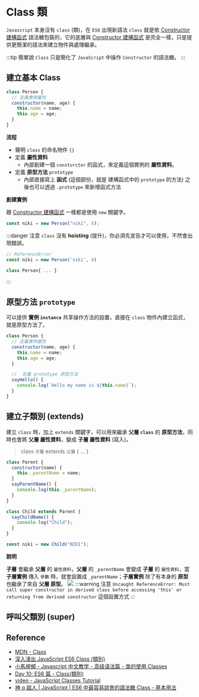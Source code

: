 # Class 類

[constructor 建構函式]: /Javascript/constructor

`Javascript` 本身沒有 `class` (類)，在 `ES6` 出現新語法 `class` 就是依 [Constructor 建構函式] 語法糖包裝的，它的底層與 [Constructor 建構函式] 是完全一樣，只是提供更簡潔的語法來建立物件與處理繼承。

:::tip 簡單說
`Class` 只是簡化了 `JavaScript` 中操作 `Constructor` 的語法糖。
:::

## 建立基本 Class

```js {3-6,9-11}
class Person {
  // 定義實例屬性
  constructor(name, age) {
    this.name = name;
    this.age = age;
  }
}
```

**流程**

- 聲明 `class` 的命名物件 `{}`
- 定義 **屬性資料**
  - 內部創建一個 `consturctor` 的函式，來定義這個實例的 **屬性資料**。
- 定義 **原型方法** `prototype`
  - 內部直接寫上 **函式** (這個部份，就是 建構函式中的 `prototype` 的方法)
    之後也可以透過 `.prototype` 來新增函式方法

**創建實例**

跟 [Constructor 建構函式] 一樣都是使用 `new` 關鍵字。

```js
const niki = new Person("niki", 6);
```

:::danger 注意
`class` 沒有 **hoisting** (提升)，你必須先宣告才可以使用，不然會出現錯誤。

```js
// ReferenceError
const niki = new Person('niki', 6)

class Person{ ... }
```

:::

## 原型方法 `prototype`

可以提供 **實例 `instance`** 共享操作方法的設置，直接在 `class` 物件內建立函式，就是原型方法了。

```js {9-11}
class Person {
  // 定義實例屬性
  constructor(name, age) {
    this.name = name;
    this.age = age;
  }

  //  定義 prototype 原型方法
  sayHello() {
    console.log(`Hello my name is ${this.name}`);
  }
}
```

## 建立子類別 (extends)

建立 `class` 時，加上 `extends` 關鍵字，可以用來繼承 **父層 `class`** 的 **原型方法**，同時也會將 **父層 屬性資料**，變成 **子層 屬性資料** (寫入)。

> class `子層` extends `父層` { ... }

```js {10}
class Parent {
  constructor(name) {
    this._parentName = name;
  }
  sayParentName() {
    console.log(this._parentName);
  }
}

class Child extends Parent {
  sayChildName() {
    console.log("Child");
  }
}

const niki = new Child("NIKI");
```

**說明**

**子層** 會繼承 **父層** 的 `屬性資料`，**父層** 的 `_parentName` 會變成 **子層** 的 `屬性資料`，當 **子層實例** 傳入 `參數` 時，就會設置成 `_parentName`；**子層實例** 除了有本身的 **原型** 也繼承了來自 **父層 原型**。
![](/Javascript/img/class-extends.png)
:::warning 注意
`Uncaught ReferenceError: Must call super constructor in derived class before accessing 'this' or returning from derived constructor`
這個設置方式
:::

## 呼叫父類別 (super)

## Reference

- [MDN - Class](https://developer.mozilla.org/zh-TW/docs/Web/JavaScript/Reference/Classes)
- [深入淺出 JavaScript ES6 Class (類別)](https://shubo.io/javascript-class/)
- [小馬視頻 - Javascript 中文教学 - 高级语法篇 - 类的使用 Classes](https://www.youtube.com/watch?v=Nq6LXzUmNnw)
- [Day 10: ES6 篇 - Class(類別)](https://ithelp.ithome.com.tw/articles/10185583)
- [video - JavaScript Classes Tutorial](https://www.youtube.com/watch?v=2ZphE5HcQPQ&ab_channel=freeCodeCamp.org)
- [神 q 超人 | JavaScript | ES6 中最容易誤會的語法糖 Class - 基本用法](https://medium.com/enjoy-life-enjoy-coding/javascript-es6-%E4%B8%AD%E6%9C%80%E5%AE%B9%E6%98%93%E8%AA%A4%E6%9C%83%E7%9A%84%E8%AA%9E%E6%B3%95%E7%B3%96-class-%E5%9F%BA%E6%9C%AC%E7%94%A8%E6%B3%95-23e4a4a5e8ed)

